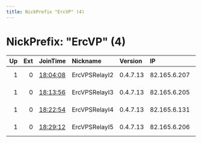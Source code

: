 ```yaml
---
title: NickPrefix "ErcVP" (4)
---
```


# NickPrefix: "ErcVP" (4)

|   Up |   Ext | JoinTime                                                                                              | Nickname      | Version   | IP           | AS       | CC   |   ORp |   Dirp | OS    | Contact                                   |   eFamMembers |
|-----:|------:|:------------------------------------------------------------------------------------------------------|:--------------|:----------|:-------------|:---------|:-----|------:|-------:|:------|:------------------------------------------|--------------:|
|    1 |     0 | [18:04:08](https://nusenu.github.io/OrNetStats/w/relay/18AE8B191997F3F3D84C944151DD917E8B503832.html) | ErcVPSRelayI2 | 0.4.7.13  | 82.165.6.207 | IONOS SE | gb   |   443 |      0 | Linux | &lt;ercbulator@gmail.com&gt; @ator: 0x0f1 |             6 |
|    1 |     0 | [18:13:56](https://nusenu.github.io/OrNetStats/w/relay/0A41A37BB49D4BC461BEE91C95831E936B5E536C.html) | ErcVPSRelayI3 | 0.4.7.13  | 82.165.6.205 | IONOS SE | gb   |   443 |      0 | Linux | &lt;ercbulator@gmail.com&gt; @ator: 0x0f1 |             6 |
|    1 |     0 | [18:22:54](https://nusenu.github.io/OrNetStats/w/relay/5924BD8F5D1CE05C1A543EC49BE05E60453AD32C.html) | ErcVPSRelayI4 | 0.4.7.13  | 82.165.6.131 | IONOS SE | gb   |   443 |      0 | Linux | &lt;ercbulator@gmail.com&gt; @ator: 0x0f1 |             6 |
|    1 |     0 | [18:29:12](https://nusenu.github.io/OrNetStats/w/relay/998E1F81C49618D6D5071A38AE61C78ECD8B90E7.html) | ErcVPSRelayI5 | 0.4.7.13  | 82.165.6.206 | IONOS SE | gb   |   443 |      0 | Linux | &lt;ercbulator@gmail.com&gt; @ator: 0x0f1 |             6 |
